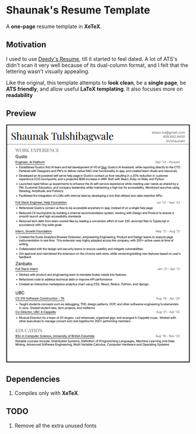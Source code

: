 Shaunak's Resume Template
=========================

A **one-page** resume template in **XeTeX**.

## Motivation

I used to use [Deedy's Resume](https://github.com/deedy/Deedy-Resume), till it started to feel dated. A lot of ATS's didn't scan it very well because of its dual-column format, and I felt that the lettering wasn't visually appealing.

Like the original, this template attempts to **look clean**,  be a **single page**, be **ATS friendly**, and allow useful **LaTeX templating**. It also focuses more on **readability** 

## Preview

![Image of Resume Template](https://raw.githubusercontent.com/shaunak/resume_template/master/sample-resume-image.png)

## Dependencies

1. Compiles only with **XeTeX**.

## TODO
1. Remove all the extra unused fonts
